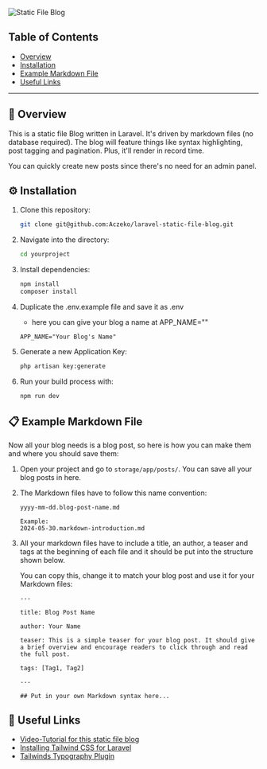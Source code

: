 ![Static File Blog](https://banners.beyondco.de/Static%20File%20Blog.png?theme=dark&packageManager=&packageName=&pattern=xEquals&style=style_1&description=Static+File+Blog+written+in+Larvel%2C+driven+by+Markdown+Files&md=1&showWatermark=0&fontSize=125px&images=https%3A%2F%2Flaravel.com%2Fimg%2Flogomark.min.svg)

## Table of Contents
- [Overview](#overview)
- [Installation](#installation)
- [Example Markdown File](#example-markdown-file)
- [Useful Links](#useful-links)

---

## 🔎 Overview
This is a static file Blog written in Laravel. It's driven by markdown files (no database required).
The blog will feature things like syntax highlighting, post tagging and pagination. Plus, it'll render in record time.

You can quickly create new posts since there's no need for an admin panel.

## ⚙️ Installation

1. Clone this repository:
    ```bash
    git clone git@github.com:Aczeko/laravel-static-file-blog.git
    ```
2. Navigate into the directory:
    ```bash
    cd yourproject
    ````

3. Install dependencies:
    ```bash
    npm install
    composer install 
    ```

4. Duplicate the .env.example file and save it as .env
    - here you can give your blog a name at APP_NAME=""

    ```
    APP_NAME="Your Blog's Name" 
    ```

5. Generate a new Application Key:

    ```bash
    php artisan key:generate
    ```

6. Run your build process with:

    ```bash
    npm run dev
    ```

## 📋 Example Markdown File
Now all your blog needs is a blog post, so here is how you can make them and where you should save them:

1. Open your project and go to `storage/app/posts/`. You can save all your blog posts in here.
2. The Markdown files have to follow this name convention:

    ```
    yyyy-mm-dd.blog-post-name.md
    
    Example:
    2024-05-30.markdown-introduction.md
    ```
3. All your markdown files have to include a title, an author, a teaser and tags at the beginning of each file and it should be put into the structure shown below.

   You can copy this, change it to match your blog post and use it for your Markdown files:

    ```
    ---

    title: Blog Post Name

    author: Your Name

    teaser: This is a simple teaser for your blog post. It should give a brief overview and encourage readers to click through and read the full post.

    tags: [Tag1, Tag2]

    ---
    
    ## Put in your own Markdown syntax here...
    ```


## 🔗 Useful Links
- [Video-Tutorial for this static file blog](https://codecourse.com/courses/build-a-static-file-blog-with-laravel)
- [Installing Tailwind CSS for Laravel](https://tailwindcss.com/docs/guides/laravel)
- [Tailwinds Typography Plugin](https://github.com/tailwindlabs/tailwindcss-typography)
